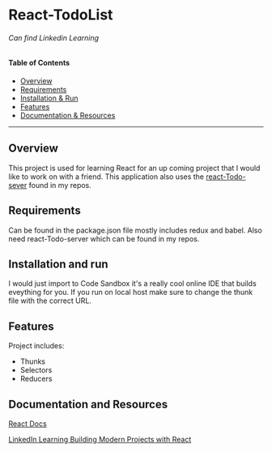 # React-TodoList

###### Can find Linkedin Learning

#### Table of Contents

- [Overview](#overview)
- [Requirements](#requirements)
- [Installation & Run](#installation-and-run)
- [Features](#features)
- [Documentation & Resources](#documentation-and-resources)

---

## Overview

This project is used for learning React for an up coming project that I would like to work on with a friend. This application also uses the [react-Todo-sever](https://github.com/jwmeidinger/react-Todo-sever) found in my repos.

## Requirements

Can be found in the package.json file mostly includes redux and babel.
Also need react-Todo-server which can be found in my repos.

## Installation and run

I would just import to Code Sandbox it's a really cool online IDE that builds eveything for you. If you run on local host make sure to change the thunk file with the correct URL.

## Features

Project includes:

- Thunks
- Selectors
- Reducers

## Documentation and Resources

[React Docs](https://reactjs.org/)

[LinkedIn Learning Building Modern Projects with React](https://www.linkedin.com/learning)
